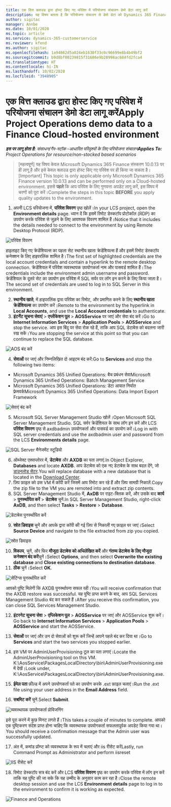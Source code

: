 ```yaml
---
title: एक वित्त क्लाउड द्वारा होस्ट किए गए परिवेश में परियोजना संचालन डेमो डेटा लागू करें
description: यह विषय बताता है कि परियोजना संचालन से डेमो डेटा को Dynamics 365 Finance क्लाउड द्वारा होस्ट किए गए परिवेश में कैसे लागू किया जाए।
author: sigitac
manager: Annbe
ms.date: 10/01/2020
ms.topic: article
ms.service: dynamics-365-customerservice
ms.reviewer: kfend
ms.author: sigitac
ms.openlocfilehash: 1a94862d5a024eb1630f33c0c96699e8b4b49bf2
ms.sourcegitcommit: b9d8bf00239815f31686e9b28998ac684fd2fca4
ms.translationtype: HT
ms.contentlocale: hi-IN
ms.lasthandoff: 10/02/2020
ms.locfileid: "3948905"
---
```

# <a name="apply-project-operations-demo-data-to-a-finance-cloud-hosted-environment"></a><span data-ttu-id="b56fd-103">एक वित्त क्लाउड द्वारा होस्ट किए गए परिवेश में परियोजना संचालन डेमो डेटा लागू करें</span><span class="sxs-lookup"><span data-stu-id="b56fd-103">Apply Project Operations demo data to a Finance Cloud-hosted environment</span></span>

<span data-ttu-id="b56fd-104">_**इस पर लागू होता है:** संसाधन/गैर-स्टॉक -आधारित परिदृश्यों के लिए परियोजना संचालन_</span><span class="sxs-lookup"><span data-stu-id="b56fd-104">_**Applies To:** Project Operations for resource/non-stocked based scenarios_</span></span>

><span data-ttu-id="b56fd-105">[महत्वपूर्ण] यह विषय केवल Microsoft Dynamics 365 Finance संस्करण 10.0.13 पर ही लागू है और इसे केवल क्लाउड द्वारा होस्ट किए गए परिवेश पर ही किया जा सकता है।</span><span class="sxs-lookup"><span data-stu-id="b56fd-105">[Important] This topic is only applicable only Microsoft Dynamics 365 Finance version 10.0.13 and can be performed only on a Cloud-hosted environment.</span></span> <span data-ttu-id="b56fd-106">इससे **पहले** कि आप परिवेश के लिए गुणवत्ता अपडेट लागू करें, इस विषय में चरणों को पूरा करें।</span><span class="sxs-lookup"><span data-stu-id="b56fd-106">Complete the steps in this topic **BEFORE** you apply quality updates to the environment.</span></span>

1. <span data-ttu-id="b56fd-107">अपनी LCS परियोजना में, **परिवेश विवरण** पृष्ठ खोलें।</span><span class="sxs-lookup"><span data-stu-id="b56fd-107">In your LCS project, open the **Environment details** page.</span></span> <span data-ttu-id="b56fd-108">ध्यान दें कि इसमें रिमोट डेस्कटॉप प्रोटोकॉल (RDP) का उपयोग करके परिवेश से जुड़ने के लिए आवश्यक विवरण शामिल हैं।</span><span class="sxs-lookup"><span data-stu-id="b56fd-108">Notice that it includes the details needed to connect to the environment by using Remote Desktop Protocol (RDP).</span></span>

![परिवेश विवरण](./media/1EnvironmentDetails.png)

<span data-ttu-id="b56fd-110">हाइलाइट किए गए क्रेडेंशियल्स का पहला सेट स्थानीय खाता क्रेडेंशियल्स हैं और इसमें रिमोट डेस्कटॉप कनेक्शन के लिए हाइपरलिंक शामिल है।</span><span class="sxs-lookup"><span data-stu-id="b56fd-110">The first set of highlighted credentials are the local account credentials and contain a hyperlink to the remote desktop connection.</span></span> <span data-ttu-id="b56fd-111">क्रेडेंशियल में परिवेश व्यवस्थापक उपयोगकर्ता नाम और पासवर्ड शामिल हैं।</span><span class="sxs-lookup"><span data-stu-id="b56fd-111">The credentials include the environment admin username and password.</span></span> <span data-ttu-id="b56fd-112">क्रेडेंशियल के दूसरे सेट का उपयोग इस परिवेश में SQL सर्वर पर लॉग इन करने के लिए किया जाता है।</span><span class="sxs-lookup"><span data-stu-id="b56fd-112">The second set of credentials are used to log in to SQL Server in this environment.</span></span>

2. <span data-ttu-id="b56fd-113">**स्थानीय खाते**, में हाइपरलिंक द्वारा परिवेश का रिमोट, और प्रमाणित करने के लिए **स्थानीय खाता क्रेडेंशियल्स** का उपयोग करें।</span><span class="sxs-lookup"><span data-stu-id="b56fd-113">Remote to the environment by the hyperlink in **Local Accounts**, and use the **Local Account credentials** to authenticate.</span></span>
3. <span data-ttu-id="b56fd-114">**इंटर्नेट सूचना सेवाएं** > **एप्लीकेशन पूल** > **AOSService** पर जाएं और सेवा बंद करें।</span><span class="sxs-lookup"><span data-stu-id="b56fd-114">Go to **Internet Information Services** > **Application Pools** > **AOSService** and stop the service.</span></span> <span data-ttu-id="b56fd-115">आप इस बिंदु पर सेवा रोक रहे हैं, ताकि आप SQL डेटाबेस को बदलना जारी रख सकें।</span><span class="sxs-lookup"><span data-stu-id="b56fd-115">You are stopping the service at this point so that you can continue to replace the SQL database.</span></span>

![AOS बंद करें](./media/2StopAOS.png)

4. <span data-ttu-id="b56fd-117">**सेवाओं** पर जाएं और निम्नलिखित दो आइटम बंद करें:</span><span class="sxs-lookup"><span data-stu-id="b56fd-117">Go to **Services** and stop the following two items:</span></span>

- <span data-ttu-id="b56fd-118">Microsoft Dynamics 365 Unified Operations: बैच प्रबंधन सेवा</span><span class="sxs-lookup"><span data-stu-id="b56fd-118">Microsoft Dynamics 365 Unified Operations: Batch Management Service</span></span>
- <span data-ttu-id="b56fd-119">Microsoft Dynamics 365 Unified Operations: डेटा आयात निर्यात फ़्रेमवर्क</span><span class="sxs-lookup"><span data-stu-id="b56fd-119">Microsoft Dynamics 365 Unified Operations: Data Import Export Framework</span></span>

![सेवाएं बंद करें](./media/3StopServices.png)

5. <span data-ttu-id="b56fd-121">Microsoft SQL Server Management Studio खोलें।</span><span class="sxs-lookup"><span data-stu-id="b56fd-121">Open Microsoft SQL Server Management Studio.</span></span> <span data-ttu-id="b56fd-122">SQL सर्वर क्रेडेंशियल के साथ लॉग इन करें और LCS **परिवेश विवरण** पृष्ठ से axdbadmin उपयोगकर्ता और पासवर्ड का उपयोग करें।</span><span class="sxs-lookup"><span data-stu-id="b56fd-122">Log in with SQL server credentials and use the axdbadmin user and password from the LCS **Environments details** page.</span></span>

![SQL Server मैनेजमेंट स्टूडियो](./media/4SSMS.png)

6. <span data-ttu-id="b56fd-124">ऑब्जेक्ट एक्सप्लोरर में, **डेटाबेस** और **AXDB** का पता लगाएं.</span><span class="sxs-lookup"><span data-stu-id="b56fd-124">In Object Explorer, **Databases** and locate **AXDB**.</span></span> <span data-ttu-id="b56fd-125">आप डेटाबेस को एक नए डेटाबेस के साथ बदल देंगे, जो [डाउनलोड सेंटर](https://download.microsoft.com/download/1/a/3/1a314bd2-b082-4a87-abdc-1ba26c92b63d/ProjOpsDemoDataFOGARelease.zip).</span><span class="sxs-lookup"><span data-stu-id="b56fd-125">You will replace database with a new database that is located in the [Download Center](https://download.microsoft.com/download/1/a/3/1a314bd2-b082-4a87-abdc-1ba26c92b63d/ProjOpsDemoDataFOGARelease.zip).</span></span> 
7. <span data-ttu-id="b56fd-126">ज़िप फ़ाइल को उस VM में कॉपी करें जिसमें आप रिमोट कर रहे हैं और ज़िप सामग्री निकालें.</span><span class="sxs-lookup"><span data-stu-id="b56fd-126">Copy the zip file to the VM you are remoted into and extract zip contents.</span></span>
8. <span data-ttu-id="b56fd-127">SQL Server Management Studio में, **AxDB** पर राइट-क्लिक करें, और उसके बाद **कार्य** > **पुनर्स्थापित करें** > **डेटाबेस** चुनें.</span><span class="sxs-lookup"><span data-stu-id="b56fd-127">In SQL Server Management Studio, right-click **AxDB**, and then select **Tasks** > **Restore** > **Database**.</span></span>

![डेटाबेस पुनर्स्थापित करें](./media/5RestoreDatabase.png)

9. <span data-ttu-id="b56fd-129">**स्रोत डिवाइस** चुनें और आपके द्वारा कॉपी की गई ज़िप से निकाली गए फ़ाइल पर जाएं।</span><span class="sxs-lookup"><span data-stu-id="b56fd-129">Select **Source Device** and navigate to the file extracted from zip you copied.</span></span>

![स्रोत डिवाइस](./media/6SourceDevice.png)

10. <span data-ttu-id="b56fd-131">**विकल्प**, चुनें, और फिर **मौजूदा डेटाबेस को अधिलेखित करें** और **गंतव्य डेटाबेस के लिए मौजूदा कनेक्शन बंद करें**चुनें।</span><span class="sxs-lookup"><span data-stu-id="b56fd-131">Select **Options**, and then select **Overwrite the existing database** and **Close existing connections to destination database**.</span></span> 
11. <span data-ttu-id="b56fd-132">**ठीक** चुनें।</span><span class="sxs-lookup"><span data-stu-id="b56fd-132">Select **OK**.</span></span>

![सेटिंग्स पुनर्स्थापित करें](./media/7RestoreSetting.png)

<span data-ttu-id="b56fd-134">आपको पुष्टि मिलेगी कि AXDB पुनर्स्थापना सफल रही।</span><span class="sxs-lookup"><span data-stu-id="b56fd-134">You will receive confirmation that the AXDB restore was successful.</span></span> <span data-ttu-id="b56fd-135">यह पुष्टि प्राप्त करने के बाद, आप SQL Services Management Studio बंद कर सकते हैं।</span><span class="sxs-lookup"><span data-stu-id="b56fd-135">After you receive this confirmation, you can close SQL Services Management Studio.</span></span>

12. <span data-ttu-id="b56fd-136">**इंटरनेट सूचना सेवा** > **एप्लिकेशन पूल** > **AOSService** पर जाएं और AOSService शुरू करें।</span><span class="sxs-lookup"><span data-stu-id="b56fd-136">Go back to **Internet Information Services** > **Application Pools** > **AOSService** and start the AOSService.</span></span>
13. <span data-ttu-id="b56fd-137">**सेवाओं** पर जाएं और उन दो सेवाओं को शुरू करें जिन्हें आपने पहले बंद कर दिया था।</span><span class="sxs-lookup"><span data-stu-id="b56fd-137">Go to **Services** and start the two services you stopped earlier.</span></span>

14. <span data-ttu-id="b56fd-138">इस VM पर AdminUserProvisioning टूल का पता लगाएं।</span><span class="sxs-lookup"><span data-stu-id="b56fd-138">Locate the AdminUserProvisioning tool on this VM.</span></span> <span data-ttu-id="b56fd-139">K:\AosService\PackagesLocalDirectory\bin\AdminUserProvisioning.exe में देखें।</span><span class="sxs-lookup"><span data-stu-id="b56fd-139">Look under, K:\AosService\PackagesLocalDirectory\bin\AdminUserProvisioning.exe.</span></span>
15. <span data-ttu-id="b56fd-140">**ईमेल पता** फ़ील्ड में अपने उपयोगकर्ता पते का उपयोग करके .ext फ़ाइल चलाएं।</span><span class="sxs-lookup"><span data-stu-id="b56fd-140">Run the .ext file using your user address in the **Email Address** field.</span></span> 
16. <span data-ttu-id="b56fd-141">**सबमिट करें** चुनें.</span><span class="sxs-lookup"><span data-stu-id="b56fd-141">Select **Submit**.</span></span>

![व्यवस्थापक उपयोगकर्ता प्रोविजनिंग](./media/8AdminUserProvisioning.png)

<span data-ttu-id="b56fd-143">इसे पूरा करने में कुछ मिनट लगते हैं।</span><span class="sxs-lookup"><span data-stu-id="b56fd-143">This takes a couple of minutes to complete.</span></span> <span data-ttu-id="b56fd-144">आपको एक पुष्टिकरण संदेश प्राप्त होना चाहिए कि व्यवस्थापक उपयोगकर्ता सफलतापूर्वक अपडेट किया गया था।</span><span class="sxs-lookup"><span data-stu-id="b56fd-144">You should receive a confirmation message that the Admin user was successfully updated.</span></span>

17. <span data-ttu-id="b56fd-145">अंत में, कमांड प्रॉम्प्ट को व्यवस्थापक के रूप में चलाएं और iis रीसेट करें</span><span class="sxs-lookup"><span data-stu-id="b56fd-145">Lastly, run Command Prompt as Administrator and perform iisreset</span></span>

![IIS रीसेट करें](./media/9IISReset.png)

18. <span data-ttu-id="b56fd-147">रिमोट डेस्कटॉप सत्र बंद करें और LCS **परिवेश विवरण** पृष्ठ का उपयोग करके परिवेश में लॉग इन करें ताकि यह पुष्टि की जा सके कि यह उम्मीद के अनुसार काम कर रहा है।</span><span class="sxs-lookup"><span data-stu-id="b56fd-147">Close the remote desktop session and use the LCS **Environment details** page to log in to the environment to confirm it is working as expected.</span></span>

![Finance and Operations](./media/10FinanceAndOperations.png)
